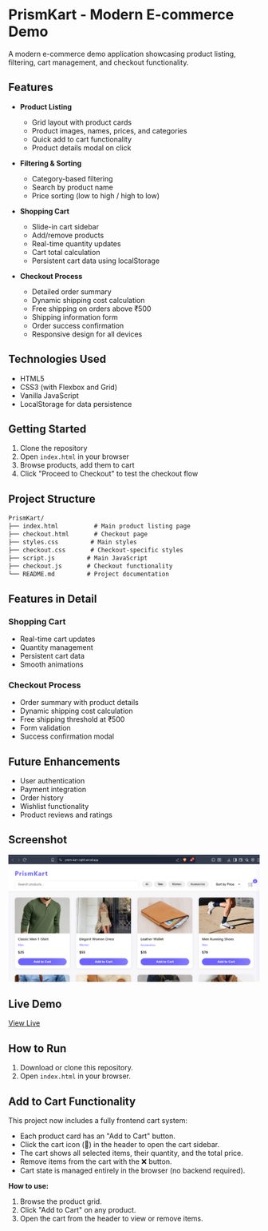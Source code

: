 # PrismKart - Modern E-commerce Demo

A modern e-commerce demo application showcasing product listing, filtering, cart management, and checkout functionality.

## Features

- **Product Listing**
  - Grid layout with product cards
  - Product images, names, prices, and categories
  - Quick add to cart functionality
  - Product details modal on click

- **Filtering & Sorting**
  - Category-based filtering
  - Search by product name
  - Price sorting (low to high / high to low)

- **Shopping Cart**
  - Slide-in cart sidebar
  - Add/remove products
  - Real-time quantity updates
  - Cart total calculation
  - Persistent cart data using localStorage

- **Checkout Process**
  - Detailed order summary
  - Dynamic shipping cost calculation
  - Free shipping on orders above ₹500
  - Shipping information form
  - Order success confirmation
  - Responsive design for all devices

## Technologies Used

- HTML5
- CSS3 (with Flexbox and Grid)
- Vanilla JavaScript
- LocalStorage for data persistence

## Getting Started

1. Clone the repository
2. Open `index.html` in your browser
3. Browse products, add them to cart
4. Click "Proceed to Checkout" to test the checkout flow

## Project Structure

```
PrismKart/
├── index.html          # Main product listing page
├── checkout.html       # Checkout page
├── styles.css         # Main styles
├── checkout.css       # Checkout-specific styles
├── script.js         # Main JavaScript
├── checkout.js       # Checkout functionality
└── README.md         # Project documentation
```

## Features in Detail

### Shopping Cart
- Real-time cart updates
- Quantity management
- Persistent cart data
- Smooth animations

### Checkout Process
- Order summary with product details
- Dynamic shipping cost calculation
- Free shipping threshold at ₹500
- Form validation
- Success confirmation modal

## Future Enhancements

- User authentication
- Payment integration
- Order history
- Wishlist functionality
- Product reviews and ratings

## Screenshot
![Screenshot](image.png)

## Live Demo
[View Live](https://prism-kart-oqh9.vercel.app/)

## How to Run
1. Download or clone this repository.
2. Open `index.html` in your browser.

## Add to Cart Functionality

This project now includes a fully frontend cart system:

- Each product card has an "Add to Cart" button.
- Click the cart icon (🛒) in the header to open the cart sidebar.
- The cart shows all selected items, their quantity, and the total price.
- Remove items from the cart with the ❌ button.
- Cart state is managed entirely in the browser (no backend required).

**How to use:**
1. Browse the product grid.
2. Click "Add to Cart" on any product.
3. Open the cart from the header to view or remove items.

